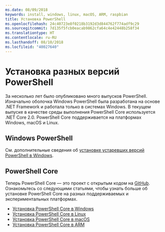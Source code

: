 ```yaml
---
ms.date: 08/09/2018
keywords: install, windows, linux, macOS, ARM, raspbian
title: Установка PowerShell
ms.openlocfilehash: 24c40723e8f0218b3192d3d844762f774adf9c29
ms.sourcegitcommit: 7d135f5fcb0eacab9862cfa64c4e42448b258f34
ms.translationtype: HT
ms.contentlocale: ru-RU
ms.lasthandoff: 08/10/2018
ms.locfileid: "40027640"
---
```

# <a name="installing-various-versions-of-powershell"></a>Установка разных версий PowerShell

За несколько лет было опубликовано много выпусков PowerShell. Изначально оболочка Windows PowerShell была разработана на основе .NET Framework и работала только в системах Windows. В текущем выпуске в качестве среды выполнения PowerShell Core используется .NET Core 2.0. PowerShell Core поддерживается на платформах Windows, macOS и Linux.

## <a name="windows-powershell"></a>Windows PowerShell

См. дополнительные сведения об [установке устаревших версий PowerShell в Windows](installing-windows-powershell.md).

## <a name="powershell-core"></a>PowerShell Core

Теперь PowerShell Core — это проект с открытым кодом на [GitHub](https://github.com/powershell/powershell).
Ознакомьтесь со следующими статьями, чтобы узнать больше об установке PowerShell Core на разных поддерживаемых и экспериментальных платформах.

- [Установка PowerShell Core в Windows](Installing-PowerShell-Core-on-Windows.md)
- [Установка PowerShell Core в Linux](Installing-PowerShell-Core-on-Linux.md)
- [Установка PowerShell Core в macOS](Installing-PowerShell-Core-on-macOS.md)
- [Установка PowerShell Core в ARM](PowerShell-Core-on-ARM.md)
